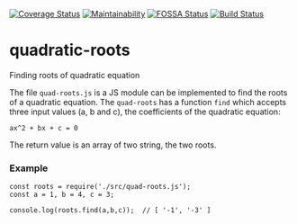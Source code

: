 [![Coverage Status](https://coveralls.io/repos/github/YousafAzabi/quadratic-roots/badge.svg)](https://coveralls.io/github/YousafAzabi/quadratic-roots)
[![Maintainability](https://api.codeclimate.com/v1/badges/09e333900f9a4459941e/maintainability)](https://codeclimate.com/github/YousafAzabi/quadratic-roots/maintainability)
[![FOSSA Status](https://app.fossa.io/api/projects/git%2Bgithub.com%2FYousafAzabi%2Fquadratic-roots.svg?type=shield)](https://app.fossa.io/projects/git%2Bgithub.com%2FYousafAzabi%2Fquadratic-roots?ref=badge_shield)
[![Build Status](https://travis-ci.com/YousafAzabi/quadratic-roots.svg?branch=master)](https://travis-ci.com/YousafAzabi/quadratic-roots)

# quadratic-roots
Finding roots of quadratic equation

The file `quad-roots.js` is a JS module can be implemented to find the roots of a quadratic equation.
The `quad-roots` has a function `find` which accepts three input values (a, b and c), the coefficients of the quadratic equation:

```
ax^2 + bx + c = 0
```
The return value is an array of two string, the two roots.

### Example

```
const roots = require('./src/quad-roots.js');
const a = 1, b = 4, c = 3;

console.log(roots.find(a,b,c));  // [ '-1', '-3' ]
```
